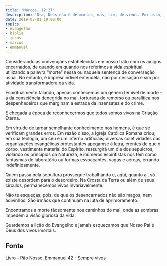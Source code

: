 ```yaml
---
title: "Marcos, 12:27"
description: "Ora, Deus não é de mortos, mas, sim, de vivos. Por isso, vós errais muito. - Jesus"
date: 2019-02-01 19:00:00
topics: 
- evangelho
- biblia
- jesus
- marcos
- emmanuel
---
```


Considerando as convenções estabelecidas em nosso trato com os amigos
encarnados, de quando em quando nos referimos à vida espiritual utilizando a
palavra “morte” nessa ou naquela sentença de conversação usual. No entanto, é
imprescindível entendê­la, não por cessação e sim por atividade transformadora da
vida.

Espiritualmente falando, apenas conhecemos um gênero temível de morte –
a da consciência denegrida no mal, torturada de remorso ou paralítica nos
despenhadeiros que marginam a estrada da insensatez e do crime.

É chegada a época de reconhecermos que todos somos vivos na Criação
Eterna.

Em virtude de tardar semelhante conhecimento nos homens, é que se
verificam grandes erros. Em razão disso, a Igreja Católica Romana criou, em sua
teologia, um céu e um inferno artificiais; diversas coletividades das organizações
evangélicas protestantes apegam­se à letra, crentes de que o corpo, vestimenta
material do Espírito, ressurgirá um dia dos sepulcros, violando os princípios da
Natureza, e inúmeros espiritistas nos têm como fantasmas de laboratório ou formas
esvoaçantes, vagas e aéreas, errando indefinidamente.

Quem passa pela sepultura prossegue trabalhando e, aqui, quanto aí, só
existe desordem para o desordeiro. Na Crosta da Terra ou além de seus círculos,
permanecemos vivos invariavelmente.

Não te esqueças, pois, de que os desencarnados não são magos, nem
adivinhos. São irmãos que continuam na luta de aprimoramento.

Encontramos a morte tão­somente nos caminhos do mal, onde as sombras
impedem a visão gloriosa da vida.

Guardemos a lição do Evangelho e jamais esqueçamos que Nosso Pai é
Deus dos vivos imortais.



## Fonte
Livro - Pão Nosso, Emmanuel
42 - Sempre vivos
